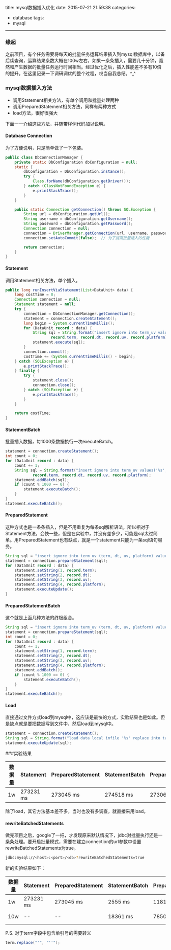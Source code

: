 title: mysql数据插入优化
date: 2015-07-21 21:59:38
categories:
- database
tags:
- mysql
---

### 缘起
之前项目，有个任务需要将每天的批量任务运算结果插入到mysql数据库中，以备后续查询，运算结果条数大概在100w左右，如果一条条插入，需要几十分钟，竟然和产生数据的批量任务运行时间相当。经过优化之后，插入性能差不多有10倍的提升。在这里记录一下调研调优的整个过程，权当自我总结。^_^

### mysql数据插入方法
- 调用Statement相关方法，有单个调用和批量处理两种
- 调用PreparedStatement相关方法，同样有两种方式
- load方法，很好很强大

下面一一介绍这些方法，并随带样例代码加以说明。
#### Database Connection
为了方便说明，只是简单做了一下包装。
```java
public class DbConnectionManager {
    private static DbConfiguration dbConfiguration = null;
    static {
        dbConfiguration = DbConfiguration.instance();
        try {
            Class.forName(dbConfiguration.getDriver());
        } catch (ClassNotFoundException e) {
            e.printStackTrace();
        }   
    }   

    public static Connection getConnection() throws SQLException {
        String url = dbConfiguration.getUrl();
        String username = dbConfiguration.getUsername();
        String password = dbConfiguration.getPassword();
        Connection connection = null;
        connection = DriverManager.getConnection(url, username, password);
        connection.setAutoCommit(false);  // 为了提高批量插入的性能

        return connection;
    }   
}
```

#### Statement
调用Statement相关方法，单个插入。
```java
public long runInsertViaStatement(List<DataUnit> data) {
    long costTime = 0;
    Connection connection = null;
    Statement statement = null;
    try {
        connection = DbConnectionManager.getConnection();
        statement = connection.createStatement();
        long begin = System.currentTimeMillis();
        for (DataUnit record : data) {
            String sql = String.format("insert ignore into term_uv values ('%s', '%s', %s, %s)",
                    record.term, record.dt, record.uv, record.platform);
            statement.execute(sql);
        }   
        connection.commit();
        costTime += (System.currentTimeMillis() - begin);
    } catch (SQLException e) {
        e.printStackTrace();
    } finally {
        try {
            statement.close();
            connection.close();
        } catch (SQLException e) {
            e.printStackTrace();
        }   
    }   

    return costTime;
}
```

#### StatementBatch
批量插入数据，每1000条数据执行一次executeBatch。
```java
statement = connection.createStatement();
int count = 0;
for (DataUnit record : data) {
    count += 1;
    String sql = String.format("insert ignore into term_uv values('%s', '%s', %s, %s)",
            record.term, record.dt, record.uv, record.platform);
    statement.addBatch(sql);
    if (count % 1000 == 0) {
        statement.executeBatch();
    }
}
statement.executeBatch();
```

#### PreparedStatement
这种方式也是一条条插入，但是不用重复为每条sql解析语法，所以相对于Statement方法，会快一些，但是在实验中，并没有差多少，可能是sql太过简单。用PreparedStatement也有缺点，就是一个statement只能为一条sql语句服务。
```java
String sql = "insert ignore into term_uv (term, dt, uv, platform) values (?, ?, ?, ?)";
statement = connection.prepareStatement(sql);
for (DataUnit record : data) {
    statement.setString(1, record.term);
    statement.setString(2, record.dt);
    statement.setString(3, record.uv);
    statement.setString(4, record.platform);
    statement.executeUpdate();
}
```

#### PreparedStatementBatch
这个就是上面几种方法的终极组合。
```java
String sql = "insert ignore into term_uv (term, dt, uv, platform) values (?, ?, ?, ?)";
statement = connection.prepareStatement(sql);
int count = 0;
for (DataUnit record : data) {
    count += 1;
    statement.setString(1, record.term);
    statement.setString(2, record.dt);
    statement.setString(3, record.uv);
    statement.setString(4, record.platform);
    statement.addBatch();
    if (count % 1000 == 0) {
        statement.executeBatch();
    }
}
statement.executeBatch();
```

#### Load
直接通过文件方式load到mysql中，这应该是最快的方式，实验结果也是如此。但是缺点就是要把数据写到文件中，然后load到mysql中。
```java
statement = connection.createStatement();
String sql = String.format("load data local infile '%s' replace into table term_uv", filename);
statement.executeUpdate(sql);
```

###实验结果

| 数据量 | Statement | PreparedStatement | StatementBatch | PreparedStatementBatch | Load |
|-----|-------|------|-------|------|------|
| 1w  | 273231 ms  | 273045 ms | 274518 ms | 273063 ms | 1002 ms |

除了load，其它方法基本差不多，当时也没有多调查，就直接采用load。

#### rewriteBatchedStatements
做完项目之后，google了一把，才发现原来默认情况下，jdbc对批量执行还是一条条处理。要开启批量模式，需要在建立connection的url参数中设置rewriteBatchedStatements为true。
```bash
jdbc:mysql://<host>:<port>/<db>?rewriteBatchedStatements=true
```
新的实验结果如下：

| 数据量 | Statement | PreparedStatement | StatementBatch | PreparedStatementBatch | Load |
|-----|-------|------|-------|------|------|
| 1w  | 273231 ms  | 273045 ms | 2555 ms | 1181 ms | 1002 ms |
| 10w  | --  | -- | 18361 ms | 7850 ms | 6812 ms |

P.S. 对于term字段中包含单引号的需要转义
```java
term.replace("'", "''");
```
